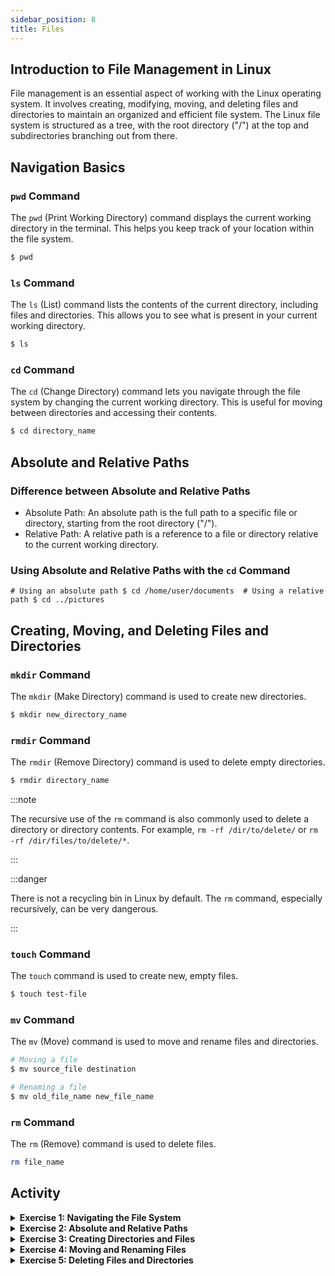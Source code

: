 ```yaml
---
sidebar_position: 8
title: Files 
---
```


## Introduction to File Management in Linux

File management is an essential aspect of working with the Linux operating system. It involves creating, modifying, moving, and deleting files and directories to maintain an organized and efficient file system. The Linux file system is structured as a tree, with the root directory ("/") at the top and subdirectories branching out from there.

## Navigation Basics

### `pwd` Command

The `pwd` (Print Working Directory) command displays the current working directory in the terminal. This helps you keep track of your location within the file system.
```bash
$ pwd
```

### `ls` Command

The `ls` (List) command lists the contents of the current directory, including files and directories. This allows you to see what is present in your current working directory.

```bash
$ ls
```

### `cd` Command

The `cd` (Change Directory) command lets you navigate through the file system by changing the current working directory. This is useful for moving between directories and accessing their contents.

```bash
$ cd directory_name
```

## Absolute and Relative Paths

### Difference between Absolute and Relative Paths

-   Absolute Path: An absolute path is the full path to a specific file or directory, starting from the root directory ("/").
-   Relative Path: A relative path is a reference to a file or directory relative to the current working directory.

### Using Absolute and Relative Paths with the `cd` Command

`# Using an absolute path $ cd /home/user/documents  # Using a relative path $ cd ../pictures`

## Creating, Moving, and Deleting Files and Directories

### `mkdir` Command

The `mkdir` (Make Directory) command is used to create new directories.

```bash
$ mkdir new_directory_name
```

### `rmdir` Command

The `rmdir` (Remove Directory) command is used to delete empty directories.

```bash
$ rmdir directory_name
```

:::note

The recursive use of the `rm` command is also commonly used to delete a directory or directory contents. For example, `rm -rf /dir/to/delete/` or `rm -rf /dir/files/to/delete/*`. 

:::

:::danger

There is not a recycling bin in Linux by default. The `rm` command, especially recursively, can be very dangerous. 

:::


### `touch` Command

The `touch` command is used to create new, empty files.

```bash
$ touch test-file
```

### `mv` Command

The `mv` (Move) command is used to move and rename files and directories.

```bash
# Moving a file
$ mv source_file destination

# Renaming a file
$ mv old_file_name new_file_name
```

### `rm` Command

The `rm` (Remove) command is used to delete files.

```bash
rm file_name
```

## Activity

<details><summary><b>Exercise 1: Navigating the File System</b></summary>

#### Task: Use the `pwd`, `ls`, and `cd` commands to navigate the file system.

**Step 1**: Print your current working directory with the `pwd` command.

```bash
$ pwd
```

**Step 2**: List the contents of your current working directory using the `ls` command.

```bash
$ ls
```

**Step 3**: Change to a different directory using the `cd` command.

```bash
$ cd /tmp/
```

**Step 4**: Repeat steps 1-3 to practice navigating through different directories.

:::note

Don't forget to use TAB or double TAB Completion to assist in identifying and typing directories.

:::


</details>

<details><summary><b>Exercise 2: Absolute and Relative Paths</b></summary>

#### Task: Experiment with using absolute and relative paths with the `cd` command.

**Step 1**: Change to a directory using an absolute path.

```bash
cd /var/log
```

**Step 2**: Change to a directory using a relative path.

```bash
cd ../pictures
```

**Step 3**: Practice using absolute and relative paths with the `ls` command by listing various directories.

```bash
cd /etc
ls
ls /etc/logrotate.d/
```

</details>

<details><summary><b>Exercise 3: Creating Directories and Files</b></summary>

#### Task: Create a new directory and some files inside it using the `mkdir` and `touch` commands.

**Step 1**: Create a new directory called "test_directory".

```bash
mkdir test_directory
```


**Step 2**: Change to the new directory.

```bash
cd test_directory
```


**Step 3**: Create three new files inside the directory using the `touch` command.

```bash
touch file1.txt file2.txt file3.txt
```

**Step 4**: List the contents of the directory to verify that the new files were created.

```bash
ls
```

</details>

<details><summary><b>Exercise 4: Moving and Renaming Files</b></summary>

### Exercise 4: Moving and Renaming Files

#### Task: Move and rename some files using the `mv` command.

**Step 1**: Move `file1.txt` to the parent directory.

```bash
mv file1.txt ..
```

**Step 2**: Rename `file2.txt` to `new_file2.txt`.

```bash
mv file2.txt new_file2.txt
```

**Step 3**: List the contents of the current and parent directories to verify that the files were moved and renamed correctly.

```bash
ls 
ls
``` 

</details>

<details><summary><b>Exercise 5: Deleting Files and Directories</b></summary>

### Exercise 5: Deleting Files and Directories

#### Task: Delete a file and a directory using the `rm` and `rmdir` commands.

**Step 1**: Delete `new_file2.txt` using the `rm` command.

```bash
rm new_file2.txt
```

**Step 2**: Change to the parent directory.

```
cd ..
```

**Step 3**: Delete the "test_directory" using the `rmdir` command (ensure it is empty before deleting).

```bash
rmdir test_directory
```

**Step 4**: List the contents of the parent directory to verify that the file and directory were deleted successfully.

```
ls
```
</details>